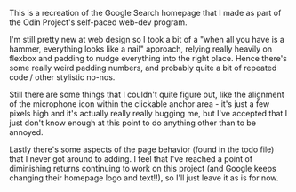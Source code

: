 This is a recreation of the Google Search homepage that I made as part of the Odin Project's self-paced web-dev program. 

I'm still pretty new at web design so I took a bit of a "when all you have is a hammer, everything looks like a nail" approach, relying really heavily on flexbox and padding to nudge everything into the right place. Hence there's some really weird padding numbers, and probably quite a bit of repeated code / other stylistic no-nos.

Still there are some things that I couldn't quite figure out, like the alignment of the microphone icon within the clickable anchor area - it's just a few pixels high and it's actually really really bugging me, but I've accepted that I just don't know enough at this point to do anything other than to be annoyed.

Lastly there's some aspects of the page behavior (found in the todo file) that I never got around to adding. I feel that I've reached a point of diminishing returns continuing to work on this project (and Google keeps changing their homepage logo and text!!), so I'll just leave it as is for now.
